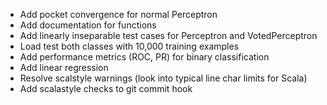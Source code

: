 - Add pocket convergence for normal Perceptron
- Add documentation for functions
- Add linearly inseparable test cases for Perceptron and VotedPerceptron
- Load test both classes with 10,000 training examples
- Add performance metrics (ROC, PR) for binary classification
- Add linear regression
- Resolve scalstyle warnings (look into typical line char limits for Scala)
- Add scalastyle checks to git commit hook